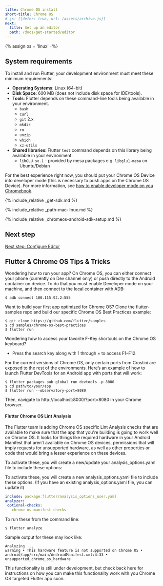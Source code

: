 ```yaml
---
title: Chrome OS install
short-title: Chrome OS
# js: [{defer: true, url: /assets/archive.js}]
next:
  title: Set up an editor
  path: /docs/get-started/editor
---
```


{% assign os = 'linux' -%}

## System requirements

To install and run Flutter, your development environment must meet these 
minimum requirements:

- **Operating Systems**: Linux (64-bit)
- **Disk Space**: 600 MB (does not include disk space for IDE/tools).
- **Tools**: Flutter depends on these command-line tools being available 
in your environment.
  - `bash`
  - `curl`
  - `git` 2.x
  - `mkdir`
  - `rm`
  - `unzip`
  - `which`
  - `xz-utils`
- **Shared libraries**: Flutter `test` command depends on this library being 
available in your environment.
  - `libGLU.so.1` - provided by mesa packages e.g. `libglu1-mesa` on Ubuntu/Debian

For the best experience right now, you should put your Chrome OS Device into
developer mode (this is necessary to push apps on the Chrome OS Device). For
more information, see [how to enable developer mode on you Chromebook](https://www.androidcentral.com/how-enable-developer-mode-chrome-os).

{% include_relative _get-sdk.md %}

{% include_relative _path-mac-linux.md %}

{% include_relative _chromeos-android-sdk-setup.md %}

## Next step

[Next step: Configure Editor](/docs/get-started/editor)

## Flutter & Chrome OS Tips & Tricks

Wondering how to run your app? On Chrome OS, you can either connect your phone 
(currently on Dev channel only) or push directly to the Android container on device. 
To do that you must enable Developer mode on your machine, and then connect to the local container with ADB:

```terminal
$ adb connect 100.115.92.2:555
```

Want to build your first app optimized for Chrome OS? Clone the flutter-samples 
repo and build our specific Chrome OS Best Practices example:

```terminal
$ git clone https://github.com/flutter/samples
$ cd samples/chrome-os-best-practices
$ flutter run
```

Wondering how to access your favorite F-Key shortcuts on the Chrome OS keyboard?
* Press the search key along with 1 through = to access F1–F12.

For the current versions of Chrome OS, only certain ports from Crostini are 
exposed to the rest of the environments. Here’s an example of how to launch 
Flutter DevTools for an Android app with ports that will work:

```terminal
$ flutter packages pub global run devtools -p 8000
$ cd path/to/your/app
$ flutter run --observatory-port=8080
```

Then, navigate to http://localhost:8000/?port=8080 in your Chrome browser.

#### Flutter Chrome OS Lint Analysis

The Flutter team is adding Chrome OS specific Lint Analysis checks that are 
available to make sure that the app that you're building is going to work well 
on Chrome OS. It looks for things like required hardware in your Android 
Manifest that aren’t available on Chrome OS devices, permissions that will 
imply requests for unsupported hardware, as well as other properties or code 
that would bring a lesser experience on these devices.

To activate these, you will create a new/update your analysis_options.yaml 
file to include these options:

To activate these, you will create a new analysis_options.yaml file to include these options.
(If you have an existing analysis_options.yaml file, you can update it)

```yaml
include: package:flutter/analysis_options_user.yaml
analyzer:
 optional-checks:
   chrome-os-manifest-checks
```

To run these from the command line:

```terminal
$ flutter analyze
```

Sample output for these may look like:

```terminal
Analyzing ...                                                      
warning • This hardware feature is not supported on Chrome OS • 
android/app/src/main/AndroidManifest.xml:4:33 • unsupported_chrome_os_hardware
```


This functionality is still under development, but check back here for instructions on how you can make this functionality work with you Chrome OS targeted Flutter app soon.

